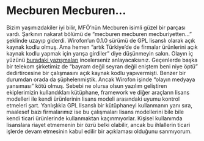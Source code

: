 # Mecburen Mecburen...

Bizim yaşımızdakiler iyi bilir, MFÖ’nün Mecburen isimli güzel bir parçası vardı. Şarkının nakarat bölümü de 
“mecburen mecburen mecburiyetten…” şeklinde uzayıp giderdi. Wirofon’un 0.1.0 sürümü de GPL lisanslı olarak açık kaynak 
kodlu olmuş. Ama hemen “artık Türkiye’de de firmalar ürünlerini açık kaynak kodlu yapmak için yarışa girdiler” diye 
düşünmeyin sakın. Olayın iç yüzünü [buradaki yazışmaları](https://roundup.ffmpeg.org/issue1587) incelerseniz anlayacaksınız. 
Geçenlerde başka bir telekom şirketimiz de “bayram değil seyran değil eniştem beni niye öptü” dedirtircesine bir çalışmasını 
açık kaynak kodlu yapıvermişti. Benzer bir durumdan orada da şüphelenmiştik. Ancak Wirofon işinde “olayın medyaya yansıması” kötü olmuş. 
Sebebi ne olursa olsun yazılım geliştiren ekiplerimizin kullandıkları kütüphane, framework ve diğer araçların lisans 
modelleri ile kendi ürünlerinin lisans modeli arasındaki uyumu kontrol etmeleri şart. Yanlışlıkla GPL lisanslı bir 
kütüphaneyi kullanmanın yanı sıra, maalesef bazı firmalarımız ise bu çalışmaları lisans modellerini bile bile kendi 
ticari ürünlerinde kullanmaktan kaçınmıyorlar. Kişisel kullanımda lisanslara riayet etmemenin bir özrü belki olabilir, 
ancak bu ihlallerin ticari işlerde devam etmesinin kabul edilir bir açıklaması olduğunu sanmıyorum.
